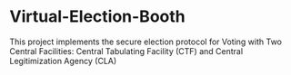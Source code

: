 # Virtual-Election-Booth
This project implements the secure election protocol for Voting with Two Central Facilities: Central Tabulating Facility (CTF) and Central Legitimization Agency (CLA)
